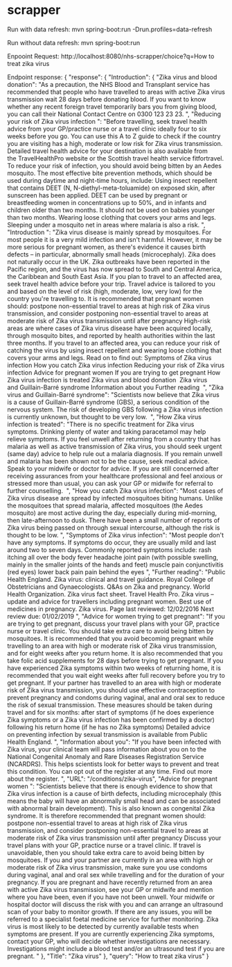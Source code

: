 # scrapper

Run with data refresh:
mvn spring-boot:run -Drun.profiles=data-refresh

Run without data refresh:
mvn spring-boot:run

Enpooint Request:
http://localhost:8080/nhs-scrapper/choice?q=How to treat zika virus

Endpoint response:
{
  "response": {
    "Introduction": {
      "Zika virus and blood donation": "As a precaution, the NHS Blood and Transplant service has recommended that people who have travelled to areas with active Zika virus transmission wait 28 days before donating blood. If you want to know whether any recent foreign travel temporarily bars you from giving blood, you can call their National Contact Centre on 0300 123 23 23. ",
      "Reducing your risk of Zika virus infection ": "Before travelling, seek travel health advice from your GP/practice nurse or a travel clinic ideally four to six weeks before you go. You can use this A to Z guide to check if the country you are visiting has a high, moderate or low risk for Zika virus transmission. Detailed travel health advice for your destination is also available from the TravelHealthPro website or the Scottish travel health service fitfortravel. To reduce your risk of infection, you should avoid being bitten by an Aedes mosquito. The most effective bite prevention methods, which should be used during daytime and night-time hours, include: Using insect repellent that contains DEET (N, N-diethyl-meta-toluamide) on exposed skin, after sunscreen has been applied. DEET can be used by pregnant or breastfeeding women in concentrations up to 50%, and in infants and children older than two months. It should not be used on babies younger than two months. Wearing loose clothing that covers your arms and legs. Sleeping under a mosquito net in areas where malaria is also a risk. ",
      "Introduction ": "Zika virus disease is mainly spread by mosquitoes. For most people it is a very mild infection and isn't harmful. However, it may be more serious for pregnant women, as there's evidence it causes birth defects – in particular, abnormally small heads (microcephaly). Zika does not naturally occur in the UK. Zika outbreaks have been reported in the Pacific region, and the virus has now spread to South and Central America, the Caribbean and South East Asia. If you plan to travel to an affected area, seek travel health advice before your trip. Travel advice is tailored to you and based on the level of risk (high, moderate, low, very low) for the country you're travelling to. It is recommended that pregnant women should: postpone non-essential travel to areas at high risk of Zika virus transmission, and consider postponing non-essential travel to areas at moderate risk of Zika virus transmission until after pregnancy High-risk areas are where cases of Zika virus disease have been acquired locally, through mosquito bites, and reported by health authorities within the last three months. If you travel to an affected area, you can reduce your risk of catching the virus by using insect repellent and wearing loose clothing that covers your arms and legs. Read on to find out: Symptoms of Zika virus infection How you catch Zika virus infection Reducing your risk of Zika virus infection Advice for pregnant women If you are trying to get pregnant How Zika virus infection is treated Zika virus and blood donation  Zika virus and Guillain-Barré syndrome Information about you Further reading  ",
      "Zika virus and Guillain-Barré syndrome": "Scientists now believe that Zika virus is a cause of Guillain-Barré syndrome (GBS), a serious condition of the nervous system. The risk of developing GBS following a Zika virus infection is currently unknown, but thought to be very low.  ",
      "How Zika virus infection is treated": "There is no specific treatment for Zika virus symptoms. Drinking plenty of water and taking paracetamol may help relieve symptoms. If you feel unwell after returning from a country that has malaria as well as active transmission of Zika virus, you should seek urgent (same day) advice to help rule out a malaria diagnosis. If you remain unwell and malaria has been shown not to be the cause, seek medical advice. Speak to your midwife or doctor for advice. If you are still concerned after receiving assurances from your healthcare professional and feel anxious or stressed more than usual, you can ask your GP or midwife for referral to further counselling.  ",
      "How you catch Zika virus infection": "Most cases of Zika virus disease are spread by infected mosquitoes biting humans. Unlike the mosquitoes that spread malaria, affected mosquitoes (the Aedes mosquito) are most active during the day, especially during mid-morning, then late-afternoon to dusk. There have been a small number of reports of Zika virus being passed on through sexual intercourse, although the risk is thought to be low. ",
      "Symptoms of Zika virus infection": "Most people don't have any symptoms. If symptoms do occur, they are usually mild and last around two to seven days. Commonly reported symptoms include: rash itching all over the body fever headache joint pain (with possible swelling, mainly in the smaller joints of the hands and feet) muscle pain conjunctivitis (red eyes) lower back pain pain behind the eyes ",
      "Further reading": "Public Health England. Zika virus: clinical and travel guidance. Royal College of Obstetricians and Gynaecologists. Q&As on Zika and pregnancy. World Health Organization. Zika virus fact sheet. Travel Health Pro. Zika virus – update and advice for travellers including pregnant women. Best use of medicines in pregnancy. Zika virus. Page last reviewed: 12/02/2016 Next review due: 01/02/2019 ",
      "Advice for women trying to get pregnant": "If you are trying to get pregnant, discuss your travel plans with your GP, practice nurse or travel clinic. You should take extra care to avoid being bitten by mosquitoes. It is recommended that you avoid becoming pregnant while travelling to an area with high or moderate risk of Zika virus transmission, and for eight weeks after you return home. It is also recommended that you take folic acid supplements for 28 days before trying to get pregnant. If you have experienced Zika symptoms within two weeks of returning home, it is recommended that you wait eight weeks after full recovery before you try to get pregnant. If your partner has travelled to an area with high or moderate risk of Zika virus transmission, you should use effective contraception to prevent pregnancy and condoms during vaginal, anal and oral sex to reduce the risk of sexual transmission. These measures should be taken during travel and for six months: after start of symptoms (if he does experience Zika symptoms or a Zika virus infection has been confirmed by a doctor) following his return home (if he has no Zika symptoms) Detailed advice on preventing infection by sexual transmission is available from Public Health England. ",
      "Information about you": "If you have been infected with Zika virus, your clinical team will pass information about you on to the National Congenital Anomaly and Rare Diseases Registration Service (NCARDRS). This helps scientists look for better ways to prevent and treat this condition. You can opt out of the register at any time. Find out more about the register. ",
      "URL": "/conditions/zika-virus",
      "Advice for pregnant women ": "Scientists believe that there is enough evidence to show that Zika virus infection is a cause of birth defects, including microcephaly (this means the baby will have an abnormally small head and can be associated with abnormal brain development). This is also known as congenital Zika syndrome. It is therefore recommended that pregnant women should: postpone non-essential travel to areas at high risk of Zika virus transmission, and consider postponing non-essential travel to areas at moderate risk of Zika virus transmission until after pregnancy Discuss your travel plans with your GP, practice nurse or a travel clinic. If travel is unavoidable, then you should take extra care to avoid being bitten by mosquitoes. If you and your partner are currently in an area with high or moderate risk of Zika virus transmission, make sure you use condoms during vaginal, anal and oral sex while travelling and for the duration of your pregnancy. If you are pregnant and have recently returned from an area with active Zika virus transmission, see your GP or midwife and mention where you have been, even if you have not been unwell. Your midwife or hospital doctor will discuss the risk with you and can arrange an ultrasound scan of your baby to monitor growth. If there are any issues, you will be referred to a specialist foetal medicine service for further monitoring. Zika virus is most likely to be detected by currently available tests when symptoms are present. If you are currently experiencing Zika symptoms, contact your GP, who will decide whether investigations are necessary. Investigations might include a blood test and/or an ultrasound test if you are pregnant. "
    },
    "Title": "Zika virus"
  },
  "query": "How to treat zika virus"
}
